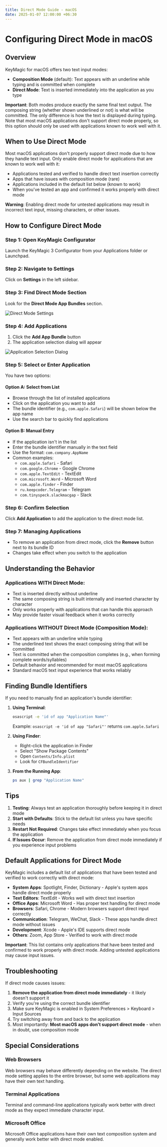 ```yaml
---
title: Direct Mode Guide - macOS
date: 2025-01-07 12:00:00 +06:30
---
```


# Configuring Direct Mode in macOS

## Overview

KeyMagic for macOS offers two text input modes:

- **Composition Mode** (default): Text appears with an underline while typing and is committed when complete
- **Direct Mode**: Text is inserted immediately into the application as you type

**Important**: Both modes produce exactly the same final text output. The composing string (whether shown underlined or not) is what will be committed. The only difference is how the text is displayed during typing. Note that most macOS applications don't support direct mode properly, so this option should only be used with applications known to work well with it.

## When to Use Direct Mode

Most macOS applications don't properly support direct mode due to how they handle text input. Only enable direct mode for applications that are known to work well with it:
- Applications tested and verified to handle direct text insertion correctly
- Apps that have issues with composition mode (rare)
- Applications included in the default list below (known to work)
- When you've tested an app and confirmed it works properly with direct mode

**Warning**: Enabling direct mode for untested applications may result in incorrect text input, missing characters, or other issues.

## How to Configure Direct Mode

### Step 1: Open KeyMagic Configurator

Launch the KeyMagic 3 Configurator from your Applications folder or Launchpad.

### Step 2: Navigate to Settings

Click on **Settings** in the left sidebar.

### Step 3: Find Direct Mode Section

Look for the **Direct Mode App Bundles** section.

![Direct Mode Settings](/assets/screenshots/macos-direct-mode-apps.png)

### Step 4: Add Applications

1. Click the **Add App Bundle** button
2. The application selection dialog will appear

![Application Selection Dialog](/assets/screenshots/macos-direct-mode-app-selection.png)

### Step 5: Select or Enter Application

You have two options:

#### Option A: Select from List
- Browse through the list of installed applications
- Click on the application you want to add
- The bundle identifier (e.g., `com.apple.Safari`) will be shown below the app name
- Use the search bar to quickly find applications

#### Option B: Manual Entry
- If the application isn't in the list
- Enter the bundle identifier manually in the text field
- Use the format: `com.company.AppName`
- Common examples:
  - `com.apple.Safari` - Safari
  - `com.google.Chrome` - Google Chrome
  - `com.apple.TextEdit` - TextEdit
  - `com.microsoft.Word` - Microsoft Word
  - `com.apple.finder` - Finder
  - `ru.keepcoder.Telegram` - Telegram
  - `com.tinyspeck.slackmacgap` - Slack

### Step 6: Confirm Selection

Click **Add Application** to add the application to the direct mode list.

### Step 7: Managing Applications

- To remove an application from direct mode, click the **Remove** button next to its bundle ID
- Changes take effect when you switch to the application

## Understanding the Behavior

### Applications WITH Direct Mode:
- Text is inserted directly without underline
- The same composing string is built internally and inserted character by character
- Only works properly with applications that can handle this approach
- May provide faster visual feedback when it works correctly

### Applications WITHOUT Direct Mode (Composition Mode):
- Text appears with an underline while typing
- The underlined text shows the exact composing string that will be committed
- Text is committed when the composition completes (e.g., when forming complete words/syllables)
- Default behavior and recommended for most macOS applications
- Standard macOS text input experience that works reliably

## Finding Bundle Identifiers

If you need to manually find an application's bundle identifier:

1. **Using Terminal**:
   ```bash
   osascript -e 'id of app "Application Name"'
   ```
   Example: `osascript -e 'id of app "Safari"'` returns `com.apple.Safari`

2. **Using Finder**:
   - Right-click the application in Finder
   - Select "Show Package Contents"
   - Open `Contents/Info.plist`
   - Look for `CFBundleIdentifier`

3. **From the Running App**:
   ```bash
   ps aux | grep "Application Name"
   ```

## Tips

1. **Testing**: Always test an application thoroughly before keeping it in direct mode
2. **Start with Defaults**: Stick to the default list unless you have specific needs
3. **Restart Not Required**: Changes take effect immediately when you focus the application
4. **If Issues Occur**: Remove the application from direct mode immediately if you experience input problems

## Default Applications for Direct Mode

KeyMagic includes a default list of applications that have been tested and verified to work correctly with direct mode:

- **System Apps**: Spotlight, Finder, Dictionary - Apple's system apps handle direct mode properly
- **Text Editors**: TextEdit - Works well with direct text insertion
- **Office Apps**: Microsoft Word - Has proper text handling for direct mode
- **Browsers**: Safari, Chrome - Modern browsers support direct input correctly
- **Communication**: Telegram, WeChat, Slack - These apps handle direct mode without issues
- **Development**: Xcode - Apple's IDE supports direct mode
- **Others**: Zoom, App Store - Verified to work with direct mode

**Important**: This list contains only applications that have been tested and confirmed to work properly with direct mode. Adding untested applications may cause input issues.

## Troubleshooting

If direct mode causes issues:

1. **Remove the application from direct mode immediately** - it likely doesn't support it
2. Verify you're using the correct bundle identifier
3. Make sure KeyMagic is enabled in System Preferences > Keyboard > Input Sources
4. Try switching away from and back to the application
5. Most importantly: **Most macOS apps don't support direct mode** - when in doubt, use composition mode

## Special Considerations

### Web Browsers
Web browsers may behave differently depending on the website. The direct mode setting applies to the entire browser, but some web applications may have their own text handling.

### Terminal Applications
Terminal and command-line applications typically work better with direct mode as they expect immediate character input.

### Microsoft Office
Microsoft Office applications have their own text composition system and generally work better with direct mode enabled.